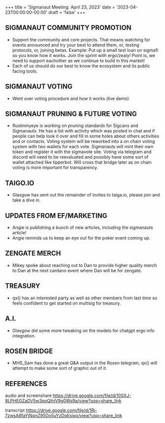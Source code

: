 +++
title = 'Sigmanaut Meeting: April 23, 2023'
date = '2023-04-23T00:00:00-00:00'
draft = 'false'
+++

## SIGMANAUT COMMUNITY PROMOTION

- Support the community and core projects. That means watching for events announced and try your best to attend them, or, testing protocols, or, joining betas. Example: Put up a small test loan on sigmafi so you know how it works. Join the sprint with ergo/zealy! Point is, we need to support eachother as we continue to build in this market!
- Each of us should do our best to know the ecosystem and its public facing tools. 

## SIGMANAUT VOTING

- Went over voting procedure and how it works (live demo)

## SIGMANAUT PRUNING & FUTURE VOTING

- Rustinmyeye is working on pruning standards for Sigcans and Sigmanauts. He has a list with activity which was posted in chat and if people can help look it over and fill in some holes about others activities and or contacts. Voting system will be reworked into a on chain voting system with two wallets for each vote. Sigmanauts will mint their own token and register it with the sigmavote site. Voting via telegram and discord will need to be reevaluated and possibly have some sort of wallet attached like tipperbot. Will cross that bridge later as on chain voting is more important for transparency. 

## TAIGO.IO

- Glasgow has sent out the remainder of invites to taiga.io, please join and take a dive in. 

## UPDATES FROM EF/MARKETING

- Angie is publishing a bunch of new articles, including the sigmanauts article!
- Angie reminds us to keep an eye out for the poker event coming up.

## ZENGATE MERCH

- Mikey spoke about reaching out to Dan to provide higher quality merch to Dan at the next cardano event where Dan will be for zengate. 

## TREASURY

- qx() has an interested party as well as other members from last time so feels confident to get started on multisig for treasury.

## A.I.

- Glasgow did some more tweaking on the models for chatgpt ergo info integration. 

## ROSEN BRIDGE

- MHS_Sam has done a great Q&A output in the Rosen telegram, qx() will attempt to make some sort of graphic out of it. 

## REFERENCES

audio and screenshare
https://drive.google.com/file/d/10SXJ-8LPHEGZaDV5w3poQlhjV9g0Ws9a/view?usp=share_link

transcript
https://drive.google.com/file/d/1Rj-7zwsA8faYjNqnZ95Do5uYzDqEsiqo/view?usp=share_link
